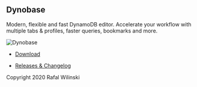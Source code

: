 ## Dynobase

Modern, flexible and fast DynamoDB editor. Accelerate your workflow with multiple tabs & profiles, faster queries, bookmarks and more. 

![Dynobase](https://dynobase.dev/static/dynobase-4afde394c982ddf5df3b607c9f8f040c.png)


- [Download](https://dynobase.dev)

- [Releases & Changelog](https://github.com/RafalWilinski/dynobase/releases)


Copyright 2020 Rafal Wilinski
